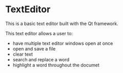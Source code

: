 # TextEditor
This is a basic text editor built with the Qt framework.

This text editor allows a user to:
- have multiple text editor windows open at once
- open and save a file
- clear text
- search and replace a word
- highlight a word throughout the documet
